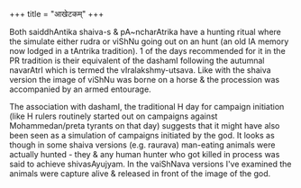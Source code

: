 +++
title = "आखेटकम्"
+++


Both saiddhAntika shaiva-s & pA~ncharAtrika have a hunting ritual where the simulate either rudra or viShNu going out on an hunt (an old IA memory now lodged in a tAntrika tradition). 1 of the days recommended for it in the PR tradition is their equivalent of the dashamI following the autumnal navarAtrI which is termed the vIralakshmy-utsava. Like with the shaiva version the image of viShNu was borne on a horse & the procession was accompanied by an armed entourage. 

The association with dashamI, the traditional H day for campaign initiation (like H rulers routinely started out on campaigns against Mohammedan/preta tyrants on that day) suggests that it might have also been seen as a simulation of campaigns initiated by the god. It looks as though in some shaiva versions (e.g. raurava) man-eating animals were actually hunted - they & any human hunter who got killed in process was said to achieve shivasAyujyam. In the vaiShNava versions I've examined the animals were capture alive & released in front of the image of the god. 